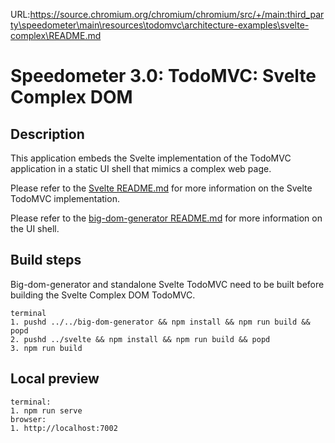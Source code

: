 URL:https://source.chromium.org/chromium/chromium/src/+/main:third_party\speedometer\main\resources\todomvc\architecture-examples\svelte-complex\README.md
# Speedometer 3.0: TodoMVC: Svelte Complex DOM

## Description

This application embeds the Svelte implementation of the TodoMVC application in a static UI shell that mimics a complex web page.

Please refer to the [Svelte README.md](../svelte/README.md) for more information on the Svelte TodoMVC implementation.

Please refer to the [big-dom-generator README.md](../../big-dom-generator/README.md) for more information on the UI shell.

## Build steps

Big-dom-generator and standalone Svelte TodoMVC need to be built before building the Svelte Complex DOM TodoMVC.

```
terminal
1. pushd ../../big-dom-generator && npm install && npm run build && popd
2. pushd ../svelte && npm install && npm run build && popd
3. npm run build
```

## Local preview

```
terminal:
1. npm run serve
browser:
1. http://localhost:7002
```
